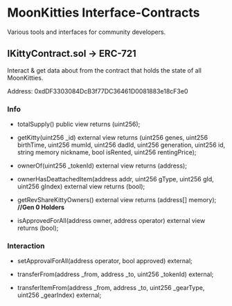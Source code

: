 # MoonKitties Interface-Contracts
Various tools and interfaces for community developers.

## IKittyContract.sol -> ERC-721
Interact & get data about from the contract that holds the state of all MoonKitties.

Address: 0xdDF3303084DcB3f77DC36461D0081883e18cF3e0
### Info
- totalSupply() public view returns (uint256);

- getKitty(uint256 _id) external view returns (uint256 genes, uint256 birthTime, uint256 mumId, uint256 dadId, uint256 generation, uint256 id, string memory nickname, bool isRented, uint256 rentingPrice);

- ownerOf(uint256 _tokenId) external view returns (address);

- ownerHasDeattachedItem(address addr, uint256 gType, uint256 gId, uint256 gIndex) external view returns (bool);


- getRevShareKittyOwners() external view returns (address[] memory);  **//Gen 0 Holders**

- isApprovedForAll(address owner, address operator) external view returns (bool);

### Interaction
- setApprovalForAll(address operator, bool approved) external;

- transferFrom(address _from, address _to, uint256 _tokenId) external;

- transferItemFrom(address _from, address _to, uint256 _gearType, uint256 _gearIndex) external;
